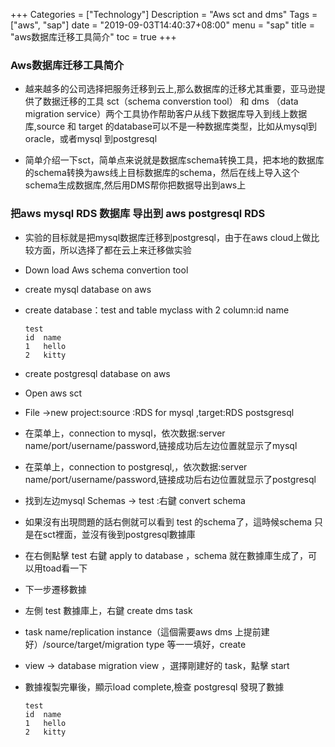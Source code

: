 +++
Categories = ["Technology"]
Description = "Aws sct and dms"
Tags = ["aws", "sap"]
date = "2019-09-03T14:40:37+08:00"
menu = "sap"
title = "aws数据库迁移工具简介"
toc = true
+++

### Aws数据库迁移工具简介 ###

- 越来越多的公司选择把服务迁移到云上,那么数据库的迁移尤其重要，亚马逊提供了数据迁移的工具 sct（schema converstion tool） 和 dms （data migration service）两个工具协作帮助客户从线下数据库导入到线上数据库,source 和 target 的database可以不是一种数据库类型，比如从mysql到oracle，或者mysql 到postgresql
  
- 简单介绍一下sct，简单点来说就是数据库schema转换工具，把本地的数据库的schema转换为aws线上目标数据库的schema，然后在线上导入这个schema生成数据库,然后用DMS帮你把数据导出到aws上

### 把aws mysql RDS 数据库 导出到 aws postgresql RDS ###

- 实验的目标就是把mysql数据库迁移到postgresql，由于在aws cloud上做比较方面，所以选择了都在云上来迁移做实验

- Down load Aws schema convertion tool
- create mysql database on aws 
- create database：test and table myclass with 2 column:id name
  ```
  test 
  id  name
  1   hello
  2   kitty

  ```
- create postgresql database on aws
- Open aws sct
- File ->new project:source :RDS for mysql ,target:RDS postsgresql
- 在菜单上，connection to mysql，依次数据:server name/port/username/password,链接成功后左边位置就显示了mysql
- 在菜单上，connection to postgresql,，依次数据:server name/port/username/password,链接成功后右边位置就显示了postgresql

- 找到左边mysql Schemas -> test :右鍵 convert schema 
- 如果沒有出現問題的話右側就可以看到 test 的schema了，這時候schema 只是在sct裡面，並沒有後到postgresql數據庫

- 在右側點擊 test 右鍵 apply to database ，schema 就在數據庫生成了，可以用toad看一下

- 下一步遷移數據
- 左側 test 數據庫上，右鍵 create dms task
- task name/replication instance（這個需要aws dms 上提前建好）/source/target/migration type 等一一填好，create
- view -> database migration view ，選擇剛建好的 task，點擊 start

- 數據複製完畢後，顯示load complete,檢查 postgresql 發現了數據

  ```
  test 
  id  name
  1   hello
  2   kitty

  ```

